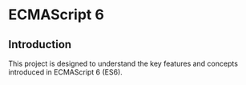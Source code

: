 # ECMAScript 6

## Introduction
This project is designed to understand the key features and concepts introduced in ECMAScript 6 (ES6).
